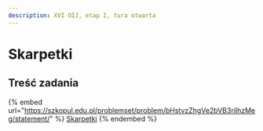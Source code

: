 ```yaml
---
description: XVI OIJ, etap I, tura otwarta
---
```


# Skarpetki

## Treść zadania

{% embed url="https://szkopul.edu.pl/problemset/problem/bHstvzZhgVe2bVB3rjlhzMeg/statement/" %}
[Skarpetki](https://szkopul.edu.pl/problemset/problem/bHstvzZhgVe2bVB3rjlhzMeg/site/?key=statement)
{% endembed %}
